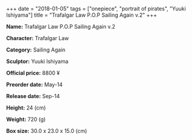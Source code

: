 +++
date = "2018-01-05"
tags = ["onepiece", "portrait of pirates", "Yuuki Ishiyama"]
title = "Trafalgar Law P.O.P Sailing Again v.2"
+++

**Name:** Trafalgar Law P.O.P Sailing Again v.2

**Character:** Trafalgar Law

**Category:** Sailing Again 

**Sculptor:** Yuuki Ishiyama

**Official price:** 8800 ¥

**Preorder date:** May-14

**Release date:** Sep-14

**Height:** 24 (cm)

**Weight:** 720 (g)

**Box size:** 30.0 x 23.0 x 15.0 (cm)


